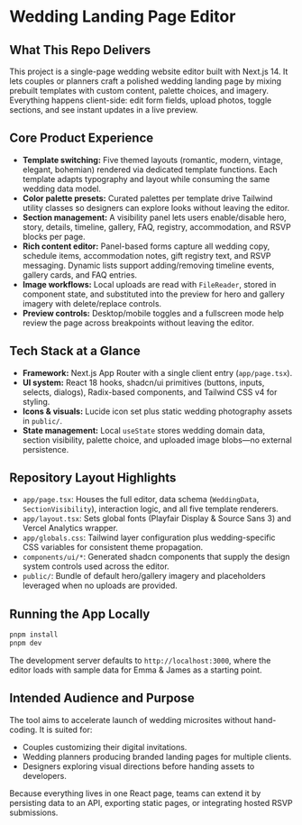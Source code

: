 # Wedding Landing Page Editor

## What This Repo Delivers
This project is a single-page wedding website editor built with Next.js 14. It lets couples or planners craft a polished wedding landing page by mixing prebuilt templates with custom content, palette choices, and imagery. Everything happens client-side: edit form fields, upload photos, toggle sections, and see instant updates in a live preview.

## Core Product Experience
- **Template switching:** Five themed layouts (romantic, modern, vintage, elegant, bohemian) rendered via dedicated template functions. Each template adapts typography and layout while consuming the same wedding data model.
- **Color palette presets:** Curated palettes per template drive Tailwind utility classes so designers can explore looks without leaving the editor.
- **Section management:** A visibility panel lets users enable/disable hero, story, details, timeline, gallery, FAQ, registry, accommodation, and RSVP blocks per page.
- **Rich content editor:** Panel-based forms capture all wedding copy, schedule items, accommodation notes, gift registry text, and RSVP messaging. Dynamic lists support adding/removing timeline events, gallery cards, and FAQ entries.
- **Image workflows:** Local uploads are read with `FileReader`, stored in component state, and substituted into the preview for hero and gallery imagery with delete/replace controls.
- **Preview controls:** Desktop/mobile toggles and a fullscreen mode help review the page across breakpoints without leaving the editor.

## Tech Stack at a Glance
- **Framework:** Next.js App Router with a single client entry (`app/page.tsx`).
- **UI system:** React 18 hooks, shadcn/ui primitives (buttons, inputs, selects, dialogs), Radix-based components, and Tailwind CSS v4 for styling.
- **Icons & visuals:** Lucide icon set plus static wedding photography assets in `public/`.
- **State management:** Local `useState` stores wedding domain data, section visibility, palette choice, and uploaded image blobs—no external persistence.

## Repository Layout Highlights
- `app/page.tsx`: Houses the full editor, data schema (`WeddingData`, `SectionVisibility`), interaction logic, and all five template renderers.
- `app/layout.tsx`: Sets global fonts (Playfair Display & Source Sans 3) and Vercel Analytics wrapper.
- `app/globals.css`: Tailwind layer configuration plus wedding-specific CSS variables for consistent theme propagation.
- `components/ui/*`: Generated shadcn components that supply the design system controls used across the editor.
- `public/`: Bundle of default hero/gallery imagery and placeholders leveraged when no uploads are provided.

## Running the App Locally
```bash
pnpm install
pnpm dev
```
The development server defaults to `http://localhost:3000`, where the editor loads with sample data for Emma & James as a starting point.

## Intended Audience and Purpose
The tool aims to accelerate launch of wedding microsites without hand-coding. It is suited for:
- Couples customizing their digital invitations.
- Wedding planners producing branded landing pages for multiple clients.
- Designers exploring visual directions before handing assets to developers.

Because everything lives in one React page, teams can extend it by persisting data to an API, exporting static pages, or integrating hosted RSVP submissions.
